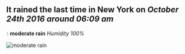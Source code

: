 ## It rained the last time in New York on *October 24th 2016 around 06:09 am*
💧  **moderate rain** *Humidity 100%*

![moderate rain](http://openweathermap.org/img/w/10n.png)
